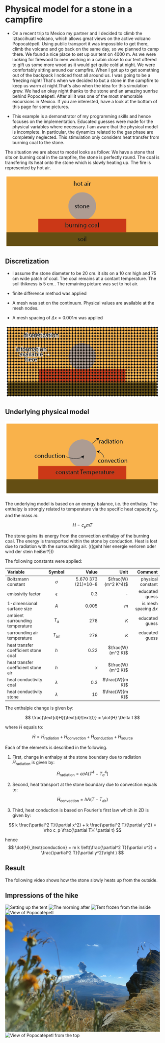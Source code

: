 # Physical model for a stone in a campfire

-  On a recent trip to Mexico my partner and I decided to climb the Iztaccihuatl volcano, which allows great views on the active volcano Popocatépetl. Using public transport it was impossible to get there, climb the volcano and go back on the same day, so we planned to camp there. We found a nice place to set up our tent on 4000 m. As we were looking for firewood to men working in a cabin close to our tent offered to gift us some more wood as it would get quite cold at night. We were comfortably sitting around our campfire. When I got up to get something out of the backpack I noticed frost all around us. I was going to be a freezing night! That's when we decided to but a stone in the campfire to keep us warm at night.That's also when the idea for this simulation grew. We had an okay night thanks to the stone and an amazing sunrise behind Popocatépetl. After all it was one of the most memorable excursions in Mexico. If you are interested, have a look at the bottom of this page for some pictures.

- This example is a demonstrator of my programming skills and hence focuses on the implementation. Educated guesses were made for the physical variables where necessary. I am aware that the physical model is incomplete. In particular, the dynamics related to the gas phase are completely neglected. This stimulation only considers heat transfer from burning coal to the stone.


The situation we are about to model looks as follow:
We have a stone that sits on burning coal in the campfire, the stone is perfectly round. The coal is transfering its heat onto the stone which is slowly heating up. The fire is represented by hot air.

![Alt text](ReadMeImages/ObjectAssignment.png)




## Discretization

- I assume the stone diameter to be 20 cm. it sits on a 10 cm high and 75 cm wide patch of coal. The coal remains at a contant temperature. The soil thikness is 5 cm.. The remaining picture was set to hot air.

- finite difference method was applied

- A mesh was set on the continuum. Physical values are available at the mesh nodes. 
- A mesh spacing of $\Delta x = 0.001 m$ was applied

![Alt text](ReadMeImages/Discretization.png)

## Underlying physical model

![Alt text](ReadMeImages/HeatTransportPhenomena.png)


The underlying model is based on an energy balance, i.e. the enthalpy. The enthalpy is strongly related to temperature via the specific heat capacity $c_p$ and the mass $m$. 

$$
H = c_p m T
$$

The stone gains its energy from the convection enthalpy of the burning coal. The energy is transported within the stone by conduction. Heat is lost due to radiation with the surrounding air. (((geht hier energie verloren oder wird der stein heißer?)))

The following constants were applied:

| Variable                          | Symbol           | Value                   |Unit                      |  Comment              |
| :---                              |    :----:        |          ---:           |          ---:            |  ---:                 |
| Boltzmann constant                | $\sigma$         | 5.670 373 (21)×10−8     | $\frac{W}{m^2 K^4}$      | physical constant     |
| emissivity factor                 | $\epsilon$       | 0.3                     | -                        | educated guess        |
| 1-dimensional surface size        | $A$              | 0.005                   | $m$                      | is  mesh spacing $\Delta x$                      |
| ambient surrounding temperature   | $T_a$            | 278                     | $K$                      | educated guess                      |
| surrounding air temperature       | $T_\text{air}$   | 278                     | $K$                      | educated guess                      |
| heat transfer coefficient stone coal        | $h$              | 0.22                       | $\frac{W}{m^2 K}$        |                       |
| heat transfer coefficient stone air        | $h$              | x                       | $\frac{W}{m^2 K}$        |                       |
| heat conductivity coal         | $\lambda$              | 0.3                       | $\frac{W}{m K}$        |                       |
| heat conductivity stone        | $\lambda$              | 10                       | $\frac{W}{m K}$        |                       |




The enthalpie change is given by:

$$
\frac{\text{d}H}{\text{d}\text{t}} = \dot{H} \Delta t
$$

where $\dot{H}$ equals to: 
 
$$
\dot{H}  = \dot{H}_\text{radiation} + \dot{H}_\text{convection} + \dot{H}_\text{conduction} + \dot{H}_\text{source}
$$

Each of the elements is described in the following.

1. First, change in enthalpy at the stone boundary due to radiation $\dot{H}_\text{radiation}$  is given by:

$$
\dot{H}_\text{radiation} = \epsilon \sigma A (T^4 - T_a^4)
$$

2. Second, heat transport at the stone boundary due to convection equals to: 

$$
\dot{H}_\text{convection} = h A (T - T_\text{air})
$$

3. Third, heat conduction is based on Fourier's first law which in 2D is given by:

$$
k \frac{\partial^2 T}{\partial x^2} + k \frac{\partial^2 T}{\partial y^2} = \rho c_p \frac{\partial T}{ \partial t}
$$

hence 
$$
\dot{H}_\text{conduction} = m k \left(\frac{\partial^2 T}{\partial x^2} + \frac{\partial^2 T}{\partial y^2}\right )
$$



## Result
The following video shows how the stone slowly heats up from the outside.
## Impressions of the hike

![Setting up the tent](IMG20221227174659.jpg)
![The morning after](P1010239.JPG)
![Tent frozen from the inside](IMG20221228071846.jpg)
![View of Popocatépetl](IMG20221228095545.jpg)
![View of Popocatépetl](IMG20221228131605.jpg)
![View of Popocatépetl from the top](P1010289-1.JPG)
